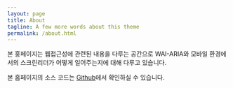 ```yaml
---
layout: page
title: About
tagline: A few more words about this theme
permalink: /about.html
---
```


본 홍페이지는 웹접근성에 관련된 내용을 다루는 공간으로 WAI-ARIA와 모바일 환경에서의 스크린리더가 어떻게 일어주는지에 대해 다루고 있습니다.

본 홈페이지의 소스 코드는 [Github](https://github.com/dlehdgh/dlehdgh.github.io)에서 확인하실 수 있습니다.
